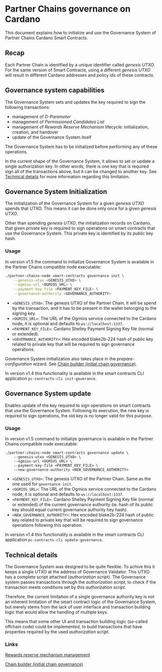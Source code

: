 # Partner Chains governance on Cardano

This document explains how to initialize and use the Governance System of Partner Chains Cardano Smart Contracts.

## Recap

Each Partner Chain is identified by a unique identifier called *genesis UTXO*.
For the same version of Smart Contracts, using a different *genesis UTXO* will result in different Cardano addresses and policy ids of these contracts.

## Governance system capabilities

The Governance System sets and updates the key required to sign the following transactions:

* management of *D-Parameter*
* management of *Permissioned Candidates List*
* management of *Rewards Reserve Mechanism* lifecycle: initialization, creation, and handover
* update of the Governance System itself

The Governance System has to be initialized before performing any of these operations.

In the current shape of the Governance System, it allows to set or update a single authorization key.
In other words, there is one key that is required sign all of the transactions above, but it can be changed to another key.
See [Technical details](#technical-details) for more information regarding this limitation.

## Governance System Initialization

The initialization of the Governance System for a given *genesis UTXO* spends that UTXO.
This means it can be done only once for a given *genesis UTXO*.

Other than spending *genesis UTXO*, the initialization records on Cardano, that given private key is required to sign operations on smart contracts that use the Governance System.
This private key is identified by its public key hash.

### Usage

In version v1.5 the command to initialize Governance System is available in the Partner Chains compatible node executable:

```bash
./partner-chains-node smart-contracts governance init \
	--genesis-utxo <GENESIS_UTXO> \
	--ogmios-url <OGMIOS_URL> \
	--payment-key-file <PAYMENT_KEY_FILE> \
	--governance-authority <GOVERNANCE_AUTHORITY>
```

* `<GENESIS_UTXO>`: The genesis UTXO of the Partner Chain, it will be spend by the transaction, and it has to be present in the wallet belonging to the signing key.
* `<OGMIOS_URL>`: The URL of the Ogmios service connected to the Cardano node, it is optional and defaults to `ws://localhost:1337`.
* `<PAYMENT_KEY_FILE>`: Cardano Shelley Payment Signing Key file (normal or extended).
* `<GOVERNANCE_AUTHORITY>`: Hex encoded blake2b-224 hash of public key related to private key that will be required to sign governance operations.

Governance System initialization also takes place in the *prepare-configuration* wizard. See [Chain builder (initial chain governance)](./../chain-builder.md).

In version v1.4 this functionality is available in the smart contracts CLI application `pc-contracts-cli init-goverance`.

## Governance System update

Enables update of the key required to sign operations on smart contracts that use the Governance System.
Following its execution, the new key is required to sign operations, the old key is no longer valid for this purpose.

### Usage

In version v1.5 command to initialize governance is available in the Partner Chains compatible node executable:
```
./partner-chains-node smart-contracts governance update \
	--genesis-utxo <GENESIS_UTXO> \
	--ogmios-url <OGMIOS_URL> \
	--payment-key-file <PAYMENT_KEY_FILE> \
	--new-governance-authority <NEW_GOVERNANCE_AUTHORITY>
```

* `<GENESIS_UTXO>`: The genesis UTXO of the Partner Chain. Same as the one used for `governance init`.
* `<OGMIOS_URL>`: The URL of the Ogmios service connected to the Cardano node, it is optional and defaults to `ws://localhost:1337`.
* `<PAYMENT_KEY_FILE>`: Cardano Shelley Payment Signing Key file (normal or extended) of the current governance authority (ie. hash of its public key should equal current governance authority hey hash).
* `<NEW_GOVERNANCE_AUTHORITY>`: Hex encoded blake2b-224 hash of public key related to private key that will be required to sign governance operations following this operation.

In version v1.4 this functionality is available in the smart contracts CLI application `pc-contracts-cli update-governance`.

## Technical details

The Governance System was designed to be quite flexible. To achive this it keeps a single UTXO at the address of Governance Validator.
This UTXO has a complete script attached (*authorization script*).
The Governance system passes transactions through the *authorization script*, to check if the transaction meets conditions set by this *authorization script*.

Therefore, the current limitation of a single governance authority key is not an inherent limitation of the smart contract logic of the Governance System,
but merely stems from the lack of user interface and transaction building logic that would allow the handling of multiple keys.

This means that some other UI and transaction building logic (so-called offchain code) could be implemented,
to build transactions that have properties required by the used *authorization script*.

### Links

[Rewards reserve mechanism management](./../../developer-guides/native-token-reserve-management.md)

[Chain builder (initial chain governance)](./../chain-builder.md)
